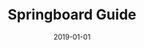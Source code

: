 ---
title: Springboard Guide
date: 2019-01-01
accent: rgb(0, 156, 222)
desc: Creating a guide to help teachers navigate the Springboard frameworks and how it aligns to their requirements.
project: client
roles:
  - UX Design
  - UI Design
img: springboard_cover.jpg
---